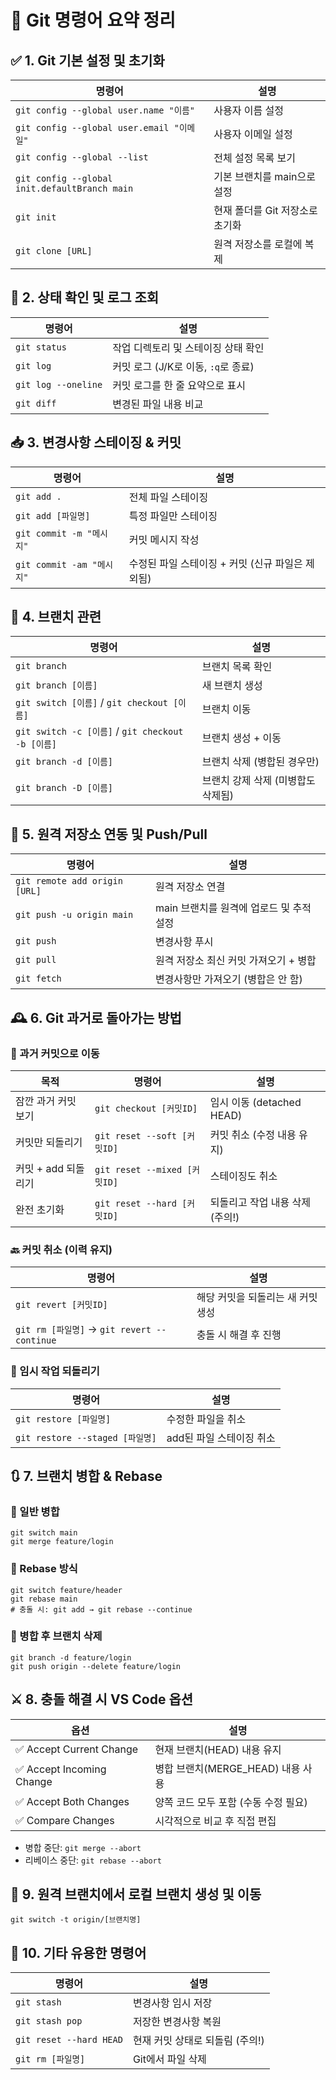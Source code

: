 

# 📘 Git 명령어 요약 정리

## ✅ 1. Git 기본 설정 및 초기화

| 명령어 | 설명 |
|--------|------|
| `git config --global user.name "이름"` | 사용자 이름 설정 |
| `git config --global user.email "이메일"` | 사용자 이메일 설정 |
| `git config --global --list` | 전체 설정 목록 보기 |
| `git config --global init.defaultBranch main` | 기본 브랜치를 main으로 설정 |
| `git init` | 현재 폴더를 Git 저장소로 초기화 |
| `git clone [URL]` | 원격 저장소를 로컬에 복제 |

## 📂 2. 상태 확인 및 로그 조회

| 명령어 | 설명 |
|--------|------|
| `git status` | 작업 디렉토리 및 스테이징 상태 확인 |
| `git log` | 커밋 로그 (J/K로 이동, `:q`로 종료) |
| `git log --oneline` | 커밋 로그를 한 줄 요약으로 표시 |
| `git diff` | 변경된 파일 내용 비교 |

## 📥 3. 변경사항 스테이징 & 커밋

| 명령어 | 설명 |
|--------|------|
| `git add .` | 전체 파일 스테이징 |
| `git add [파일명]` | 특정 파일만 스테이징 |
| `git commit -m "메시지"` | 커밋 메시지 작성 |
| `git commit -am "메시지"` | 수정된 파일 스테이징 + 커밋 (신규 파일은 제외됨) |

## 🔀 4. 브랜치 관련

| 명령어 | 설명 |
|--------|------|
| `git branch` | 브랜치 목록 확인 |
| `git branch [이름]` | 새 브랜치 생성 |
| `git switch [이름]` / `git checkout [이름]` | 브랜치 이동 |
| `git switch -c [이름]` / `git checkout -b [이름]` | 브랜치 생성 + 이동 |
| `git branch -d [이름]` | 브랜치 삭제 (병합된 경우만) |
| `git branch -D [이름]` | 브랜치 강제 삭제 (미병합도 삭제됨) |

## 🔄 5. 원격 저장소 연동 및 Push/Pull

| 명령어 | 설명 |
|--------|------|
| `git remote add origin [URL]` | 원격 저장소 연결 |
| `git push -u origin main` | main 브랜치를 원격에 업로드 및 추적 설정 |
| `git push` | 변경사항 푸시 |
| `git pull` | 원격 저장소 최신 커밋 가져오기 + 병합 |
| `git fetch` | 변경사항만 가져오기 (병합은 안 함) |

## 🕰 6. Git 과거로 돌아가는 방법

### 🔁 과거 커밋으로 이동

| 목적 | 명령어 | 설명 |
|------|--------|------|
| 잠깐 과거 커밋 보기 | `git checkout [커밋ID]` | 임시 이동 (detached HEAD) |
| 커밋만 되돌리기 | `git reset --soft [커밋ID]` | 커밋 취소 (수정 내용 유지) |
| 커밋 + add 되돌리기 | `git reset --mixed [커밋ID]` | 스테이징도 취소 |
| 완전 초기화 | `git reset --hard [커밋ID]` | 되돌리고 작업 내용 삭제 (주의!) |

### 🔙 커밋 취소 (이력 유지)

| 명령어 | 설명 |
|--------|------|
| `git revert [커밋ID]` | 해당 커밋을 되돌리는 새 커밋 생성 |
| `git rm [파일명]` → `git revert --continue` | 충돌 시 해결 후 진행 |

### 🔄 임시 작업 되돌리기

| 명령어 | 설명 |
|--------|------|
| `git restore [파일명]` | 수정한 파일을 취소 |
| `git restore --staged [파일명]` | add된 파일 스테이징 취소 |

## 🔃 7. 브랜치 병합 & Rebase

### 📌 일반 병합
```
git switch main
git merge feature/login
```

### 📌 Rebase 방식
```
git switch feature/header
git rebase main
# 충돌 시: git add → git rebase --continue
```

### 📌 병합 후 브랜치 삭제
```
git branch -d feature/login
git push origin --delete feature/login
```

## ⚔ 8. 충돌 해결 시 VS Code 옵션

| 옵션 | 설명 |
|------|------|
| ✅ Accept Current Change | 현재 브랜치(HEAD) 내용 유지 |
| ✅ Accept Incoming Change | 병합 브랜치(MERGE_HEAD) 내용 사용 |
| ✅ Accept Both Changes | 양쪽 코드 모두 포함 (수동 수정 필요) |
| ✅ Compare Changes | 시각적으로 비교 후 직접 편집 |

- 병합 중단: `git merge --abort`
- 리베이스 중단: `git rebase --abort`

## 🌿 9. 원격 브랜치에서 로컬 브랜치 생성 및 이동
```
git switch -t origin/[브랜치명]
```

## 🧹 10. 기타 유용한 명령어

| 명령어 | 설명 |
|--------|------|
| `git stash` | 변경사항 임시 저장 |
| `git stash pop` | 저장한 변경사항 복원 |
| `git reset --hard HEAD` | 현재 커밋 상태로 되돌림 (주의!) |
| `git rm [파일명]` | Git에서 파일 삭제 |
